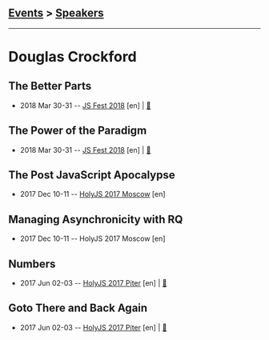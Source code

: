 ## [Events](../README.md) > [Speakers](../speakers.md)
---

# Douglas Crockford

## The Better Parts
- 2018 Mar 30-31 -- [JS Fest 2018](https://www.youtube.com/watch?v=XFTOG895C7c) [en] | [:notebook:](https://www.slideshare.net/JSFestUA/js-fest-2018-douglas-crockford-the-better-parts)  
## The Power of the Paradigm
- 2018 Mar 30-31 -- [JS Fest 2018](https://www.youtube.com/watch?v=X3ExqafLgwk) [en] | [:notebook:](https://www.slideshare.net/JSFestUA/js-fest-2018-douglas-crockford-the-power-of-the-paradigm)  
## The Post JavaScript Apocalypse
- 2017 Dec 10-11 -- [HolyJS 2017 Moscow](https://www.youtube.com/watch?v=Njn65eyRM0g) [en]   
## Managing Asynchronicity with RQ
- 2017 Dec 10-11 -- HolyJS 2017 Moscow [en]   
## Numbers
- 2017 Jun 02-03 -- [HolyJS 2017 Piter](https://www.youtube.com/watch?v=ZMOdHCDoakY) [en] | [:notebook:](https://assets.contentful.com/nn534z2fqr9f/63nhb7ENc44WckQSuEOEMK/1f7ad6130674fcacaeff03748aed7892/numbers.pdf)  
## Goto There and Back Again
- 2017 Jun 02-03 -- [HolyJS 2017 Piter](https://www.youtube.com/watch?v=rJ-CoeWc19o) [en] | [:notebook:](https://assets.contentful.com/nn534z2fqr9f/3FMe9juA2scSYEWS0uaEgC/04e96481d2d0a5ca7e001660faf587fa/goto.pdf)  
